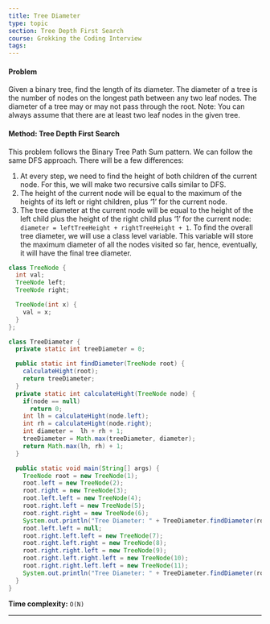 ```yaml
---
title: Tree Diameter
type: topic
section: Tree Depth First Search
course: Grokking the Coding Interview
tags:
---
```

#### Problem
Given a binary tree, find the length of its diameter. The diameter of a tree is the number of nodes on the longest path between any two leaf nodes. The diameter of a tree may or may not pass through the root.
Note: You can always assume that there are at least two leaf nodes in the given tree.

#### Method: Tree Depth First Search
This problem follows the Binary Tree Path Sum pattern. We can follow the same DFS approach. There will be a few differences:
1. At every step, we need to find the height of both children of the current node. For this, we will make two recursive calls similar to DFS.
2. The height of the current node will be equal to the maximum of the heights of its left or right children, plus ‘1’ for the current node.
3. The tree diameter at the current node will be equal to the height of the left child plus the height of the right child plus ‘1’ for the current node: `diameter = leftTreeHeight + rightTreeHeight + 1`. To find the overall tree diameter, we will use a class level variable. This variable will store the maximum diameter of all the nodes visited so far, hence, eventually, it will have the final tree diameter.

```java
class TreeNode {
  int val;
  TreeNode left;
  TreeNode right;

  TreeNode(int x) {
    val = x;
  }
};

class TreeDiameter {
  private static int treeDiameter = 0;

  public static int findDiameter(TreeNode root) {
    calculateHight(root);
    return treeDiameter;
  }
  private static int calculateHight(TreeNode node) {
    if(node == null)
      return 0;
    int lh = calculateHight(node.left);
    int rh = calculateHight(node.right);
    int diameter =  lh + rh + 1;
    treeDiameter = Math.max(treeDiameter, diameter);
    return Math.max(lh, rh) + 1;
  }

  public static void main(String[] args) {
    TreeNode root = new TreeNode(1);
    root.left = new TreeNode(2);
    root.right = new TreeNode(3);
    root.left.left = new TreeNode(4);
    root.right.left = new TreeNode(5);
    root.right.right = new TreeNode(6);
    System.out.println("Tree Diameter: " + TreeDiameter.findDiameter(root));
    root.left.left = null;
    root.right.left.left = new TreeNode(7);
    root.right.left.right = new TreeNode(8);
    root.right.right.left = new TreeNode(9);
    root.right.left.right.left = new TreeNode(10);
    root.right.right.left.left = new TreeNode(11);
    System.out.println("Tree Diameter: " + TreeDiameter.findDiameter(root));
  }
}
```
**Time complexity:** `O(N)`


---